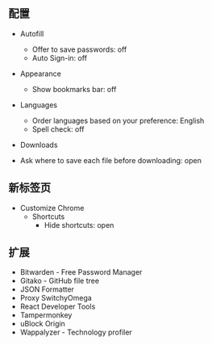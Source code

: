 ## 配置

- Autofill

  - Offer to save passwords: off
  - Auto Sign-in: off

- Appearance

  - Show bookmarks bar: off

- Languages

  - Order languages based on your preference: English
  - Spell check: off

- Downloads
- Ask where to save each file before downloading: open

## 新标签页

- Customize Chrome
  - Shortcuts
    - Hide shortcuts: open

## 扩展

- Bitwarden - Free Password Manager
- Gitako - GitHub file tree
- JSON Formatter
- Proxy SwitchyOmega
- React Developer Tools
- Tampermonkey
- uBlock Origin
- Wappalyzer - Technology profiler
